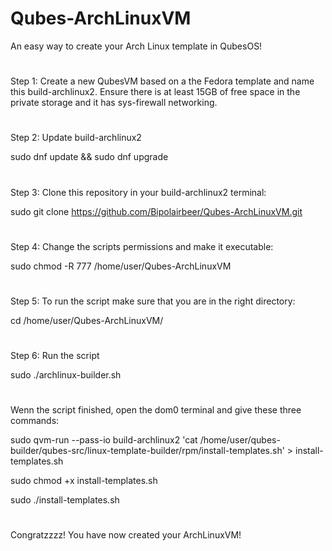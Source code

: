 # Qubes-ArchLinuxVM
An easy way to create your Arch Linux template in QubesOS!
#
#
Step 1:
Create a new QubesVM based on a the Fedora template and name this build-archlinux2. Ensure there is at least 15GB of free space in the private storage and it has sys-firewall networking.
#
#
Step 2:
Update build-archlinux2

  sudo dnf update && sudo dnf upgrade
#
#
Step 3:
Clone this repository in your build-archlinux2 terminal:

  sudo git clone https://github.com/Bipolairbeer/Qubes-ArchLinuxVM.git
#
#
Step 4:
Change the scripts permissions and make it executable:

  sudo chmod -R 777 /home/user/Qubes-ArchLinuxVM
#
#
Step 5:
To run the script make sure that you are in the right directory:
  
  cd /home/user/Qubes-ArchLinuxVM/
#
#
Step 6:
Run the script

  sudo ./archlinux-builder.sh
#
#
Wenn the script finished, open the dom0 terminal and give these three commands:

  sudo qvm-run --pass-io build-archlinux2 'cat /home/user/qubes-builder/qubes-src/linux-template-builder/rpm/install-templates.sh' > install-templates.sh
  
  sudo chmod +x install-templates.sh
  
  sudo ./install-templates.sh
#
#
Congratzzzz! You have now created your ArchLinuxVM!
